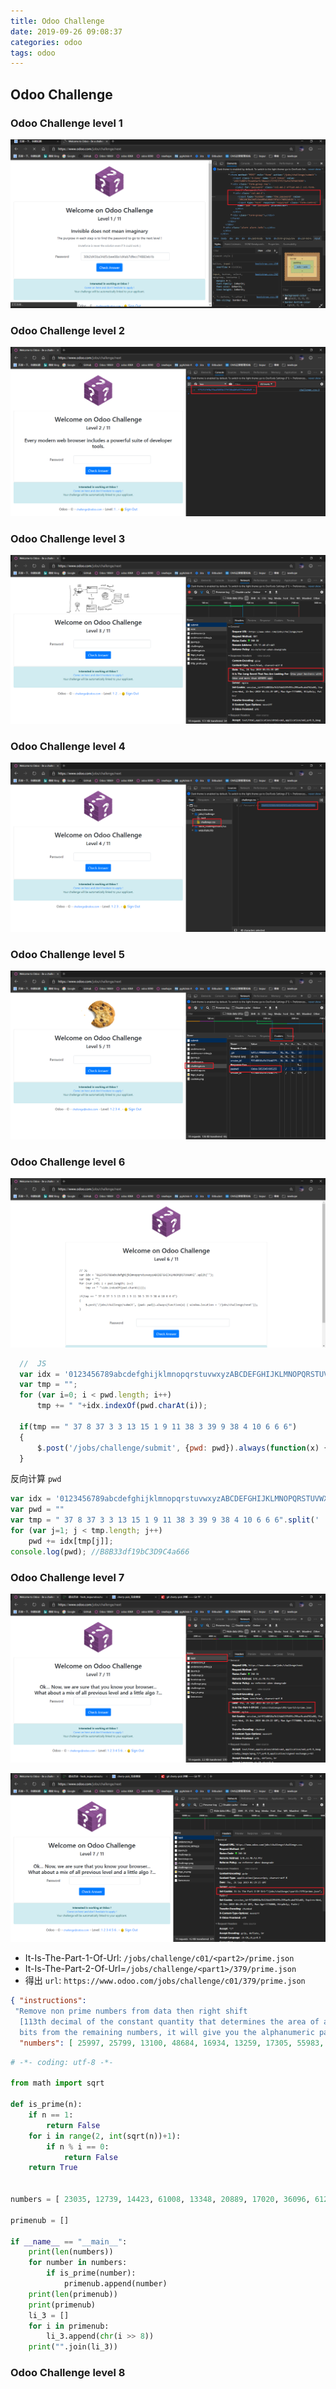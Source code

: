 ```yaml
---
title: Odoo Challenge
date: 2019-09-26 09:08:37
categories: odoo
tags: odoo
---
```


## Odoo Challenge

### Odoo Challenge level 1

![level 1](/imgs/odoo-challenge/odoo-challenge-1.png)

### Odoo Challenge level 2

![level 2](/imgs/odoo-challenge/odoo-challenge-2.png)

### Odoo Challenge level 3

![level 3](/imgs/odoo-challenge/odoo-challenge-3.png)

### Odoo Challenge level 4

![level 4](/imgs/odoo-challenge/odoo-challenge-4.png)

### Odoo Challenge level 5

![level 5](/imgs/odoo-challenge/odoo-challenge-5.png)

### Odoo Challenge level 6

![level 6](/imgs/odoo-challenge/odoo-challenge-6.png)

```javascript
  //  JS
  var idx = '0123456789abcdefghijklmnopqrstuvwxyzABCDEFGHIJKLMNOPQRSTUVWXYZ'.split('');
  var tmp = "";
  for (var i=0; i < pwd.length; i++)
      tmp += " "+idx.indexOf(pwd.charAt(i));

  if(tmp == " 37 8 37 3 3 13 15 1 9 11 38 3 39 9 38 4 10 6 6 6")
  {
      $.post('/jobs/challenge/submit', {pwd: pwd}).always(function(x) { window.location = '/jobs/challenge/next'});
  }
```

反向计算 `pwd`

```javascript
var idx = '0123456789abcdefghijklmnopqrstuvwxyzABCDEFGHIJKLMNOPQRSTUVWXYZ'.split('');
var pwd = ""
var tmp = " 37 8 37 3 3 13 15 1 9 11 38 3 39 9 38 4 10 6 6 6".split(' ');
for (var j=1; j < tmp.length; j++)
    pwd += idx[tmp[j]];
console.log(pwd); //B8B33df19bC3D9C4a666
```

### Odoo Challenge level 7

![level 7-1](/imgs/odoo-challenge/odoo-challenge-7-1.png)

![level 7-2](/imgs/odoo-challenge/odoo-challenge-7-2.png)

- It-Is-The-Part-1-Of-Url: `/jobs/challenge/c01/<part2>/prime.json`
- It-Is-The-Part-2-Of-Url=`/jobs/challenge/<part1>/379/prime.json`
- 得出 `url`: `https://www.odoo.com/jobs/challenge/c01/379/prime.json`

```json
{ "instructions":
 "Remove non prime numbers from data then right shift
  [113th decimal of the constant quantity that determines the area of a circle by multiplying it by the radius squared]
  bits from the remaining numbers, it will give you the alphanumeric password of the next level",
  "numbers": [ 25997, 25799, 13100, 48684, 16934, 13259, 17305, 55983, 13907, 17261, 55728, 10297, 13093, 12473, 18656, 13451, 46130, 12763, 25163, 3973, 35701, 13963, 25601, 19970, 16331, 17194, 18240, 26099, 54228, 34354, 23474, 13913, 31299, 55800, 7996, 24953, 43996, 60352, 37209, 25121, 14563, 38252, 19197, 14609, 11061, 27683, 33010, 57782, 30956, 11694, 36505, 35568, 13903, 23987, 45353, 13829, 7711, 29092, 18044, 57020, 4455, 2781, 57118, 46252, 33525, 56343, 37878, 13463, 30822, 53235, 48044, 625, 25693, 24953, 57336, 14011, 32431, 22024, 36278, 5909, 48198, 13711, 25741, 13487, 56406, 13464, 14669, 24952, 15093, 59085, 9777, 16323, 25011, 6525, 62279, 41405, 33715, 54789, 49705, 12527, 12117, 15634, 35113, 38746, 30092, 13921, 14249, 26111, 41173, 61706, 63388, 14741, 17292, 10438, 12066, 51291, 12389, 18817, 41074, 46017, 25582, 25657, 24470, 14009, 25633, 61308, 39687, 26111, 53992, 14341, 892, 25037, 24851, 17587, 14303, 42924, 39067, 13841 ] }
```

```python
# -*- coding: utf-8 -*-

from math import sqrt

def is_prime(n):
    if n == 1:
        return False
    for i in range(2, int(sqrt(n))+1):
        if n % i == 0:
            return False
    return True


numbers = [ 23035, 12739, 14423, 61008, 13348, 20889, 17020, 36096, 61208, 32894, 49424, 49813, 14713, 54103, 60569, 58755, 44278, 61069, 64359, 26444, 28276, 57470, 34288, 7850, 14329, 12039, 53336, 6185, 49819, 14553, 31413, 4368, 48199, 11303, 25759, 14747, 13841, 39146, 10465, 536, 24859, 3866, 13711, 13542, 42592, 45753, 25523, 13313, 14029, 46595, 63057, 1354, 13859, 34595, 39202, 44725, 12697, 55642, 14621, 5834, 12923, 15196, 23570, 31732, 29065, 52113, 59717, 44342, 31631, 60874, 50100, 3810, 52288, 25253, 25919, 25229, 25913, 12421, 32438, 58248, 51120, 50305, 12347, 43945, 30812, 64378, 53318, 49698, 45268, 24721, 15296, 31476, 32977, 31173, 31715, 22204, 55998, 48577, 55553, 61647, 9944, 13241, 10221, 46777, 52459, 14153, 42246, 13177, 26495, 33171, 63328, 47092, 5326, 28965, 60881, 26119, 13697, 49274, 52149, 40473, 40135, 26370, 25303, 25770, 20911, 57249, 9736, 27536, 9085, 12809, 24136, 6600, 14489, 54028, 13879, 13003, 14249, 47799, 51940, 30157, 45166, 62154, 41366, 13177, 11482, 39664, 15483, 8496, 9212, 63096, 40603, 31631, 25693, 14423, 12689, 57506, 8733, 25688, 6918, 13297, 12917, 25763, 25680, 58565, 44034, 6615, 57124, 14321 ] 

primenub = []

if __name__ == "__main__":
    print(len(numbers))
    for number in numbers:
        if is_prime(number):
            primenub.append(number)
    print(len(primenub))
    print(primenub)
    li_3 = []
    for i in primenub:
        li_3.append(chr(i >> 8))
    print("".join(li_3))
```

### Odoo Challenge level 8
